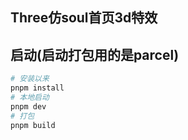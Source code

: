## Three仿soul首页3d特效

## 启动(启动打包用的是parcel)
```bash
# 安装以来
pnpm install
# 本地启动
pnpm dev
# 打包
pnpm build
```